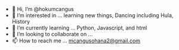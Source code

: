 - 👋 Hi, I’m @hokumcangus
- 👀 I’m interested in ... learning new things, Dancing including Hula, History
- 🌱 I’m currently learning ... Python, Javascript, and html
- 💞️ I’m looking to collaborate on ...
- 📫 How to reach me ... mcangusohana2@gmail.com

<!---
hokumcangus/hokumcangus is a ✨ special ✨ repository because its `README.md` (this file) appears on your GitHub profile.
You can click the Preview link to take a look at your changes.
--->
